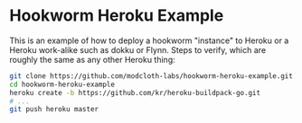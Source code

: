 Hookworm Heroku Example
=======================

This is an example of how to deploy a hookworm "instance" to Heroku or a
Heroku work-alike such as dokku or Flynn.  Steps to verify, which are
roughly the same as any other Heroku thing:

``` bash
git clone https://github.com/modcloth-labs/hookworm-heroku-example.git
cd hookworm-heroku-example
heroku create -b https://github.com/kr/heroku-buildpack-go.git
# ...
git push heroku master
```
